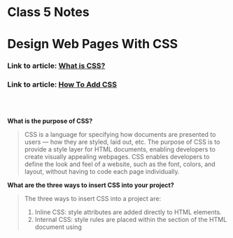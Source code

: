 # Class 5 Notes

# Design Web Pages With CSS

### Link to article: [What is CSS?](https://developer.mozilla.org/en-US/docs/Learn/CSS/First_steps/What_is_CSS)
### Link to article: [How To Add CSS](https://www.w3schools.com/css/css_howto.asp)

<br></br>

**What is the purpose of CSS?**
>CSS is a language for specifying how documents are presented to users — how they are styled, laid out, etc.  The purpose of CSS is to provide a style layer for HTML documents, enabling developers to create visually appealing webpages. CSS enables developers to define the look and feel of a website, such as the font, colors, and layout, without having to code each page individually.


**What are the three ways to insert CSS into your project?**
>The three ways to insert CSS into a project are:
>
>1. Inline CSS: style attributes are added directly to HTML elements. 
>2. Internal CSS: style rules are placed within the <head> section of the HTML document using <style> element. 
>3. External CSS: style rules are placed in an external file, which is referenced from the HTML document using the '<link>' element.
	

**Write an example of a CSS rule that would give all /*<p>*/ elements red text.**
>
    p { color: red; }
